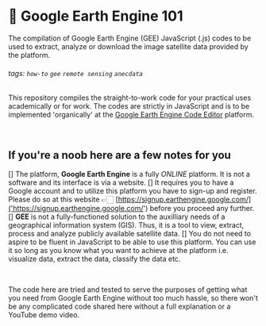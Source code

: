 # 🌱 Google Earth Engine 101
The compilation of Google Earth Engine (GEE) JavaScript (.js) codes to be used to extract, analyze or download the image satellite data provided by the platform.

###### tags: `how-to` `gee` `remote sensing` `anecdata`

This repository compiles the straight-to-work code for your practical uses academically or for work. The codes are strictly in JavaScript and is to be implemented 'organically' at the [Google Earth Engine Code Editor]('https://code.earthengine.google.com/') platform. 

</br>

## If you're a noob here are a few notes for you
[] The platform, **Google Earth Engine** is a fully *ONLINE* platform. It is not a software and its interface is via a website.
[] It requires you to have a Google account and to utilize this platform you have to sign-up and register. Please do so at this website 👉🏻 [https://signup.earthengine.google.com/]('https://signup.earthengine.google.com/') before you proceed any further.
[] **GEE** is not a fully-functioned solution to the auxilliary needs of a geographical information system (GIS). Thus, it is a tool to view, extract, process and analyze publicly available satellite data. 
[] You do not need to aspire to be fluent in JavaScript to be able to use this platform. You can use it so long as you know what you want to achieve at the platform i.e. visualize data, extract the data, classify the data etc. 

</br>

The code here are tried and tested to serve the purposes of getting what you need from Google Earth Engine without too much hassle, so there won't be any complicated code shared here without a full explanation or a YouTube demo video. 
